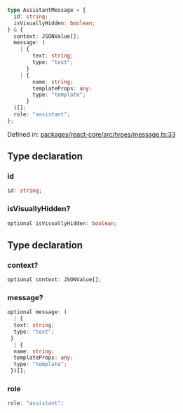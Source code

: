 ```ts
type AssistantMessage = {
  id: string;
  isVisuallyHidden: boolean;
} & {
  context: JSONValue[];
  message: (
    | {
        text: string;
        type: "text";
      }
    | {
        name: string;
        templateProps: any;
        type: "template";
      }
  )[];
  role: "assistant";
};
```

Defined in: [packages/react-core/src/types/message.ts:33](https://github.com/thesysdev/crayon/blob/808d53cdbf57dfd9386204060478ba44146d3921/js/packages/react-core/src/types/message.ts#L33)

## Type declaration

### id

```ts
id: string;
```

### isVisuallyHidden?

```ts
optional isVisuallyHidden: boolean;
```

## Type declaration

### context?

```ts
optional context: JSONValue[];
```

### message?

```ts
optional message: (
  | {
  text: string;
  type: "text";
 }
  | {
  name: string;
  templateProps: any;
  type: "template";
 })[];
```

### role

```ts
role: "assistant";
```
